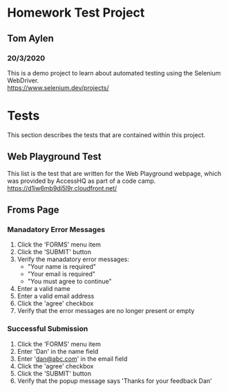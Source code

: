 # Homework Test Project
## Tom Aylen
### 20/3/2020  

This is a demo project to learn about automated testing using the Selenium WebDriver.  
https://www.selenium.dev/projects/

# Tests
This section describes the tests that are contained within this project.
## Web Playground Test
This list is the test that are written for the Web Playground webpage, which was provided by AccessHQ as part of a code camp.
https://d1iw6mb9di5l9r.cloudfront.net/

## Froms Page

### Manadatory Error Messages
1. Click the 'FORMS' menu item
2. Click the 'SUBMIT' button
3. Verify the manadatory error messages:
    - "Your name is required"
    - "Your email is required"
    - "You must agree to continue"
4. Enter a valid name
5. Enter a valid email address
6. Click the 'agree' checkbox
7. Verify that the error messages are no longer present or empty

### Successful Submission
1. Click the 'FORMS' menu item
2. Enter 'Dan' in the name field
3. Enter 'dan@abc.com' in the email field
4. Click the 'agree' checkbox
5. Click the 'SUBMIT' button
6. Verify that the popup message says 'Thanks for your feedback Dan'
